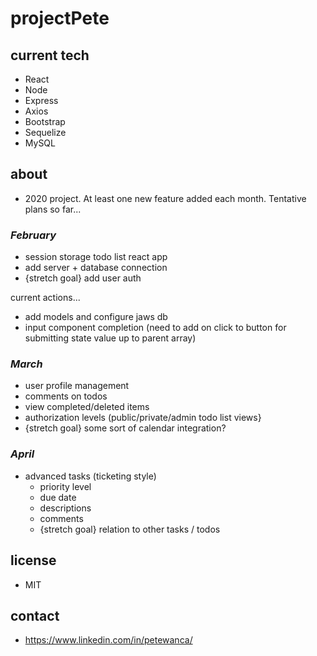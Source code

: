 # projectPete

## current tech
- React
- Node
- Express
- Axios
- Bootstrap
- Sequelize
- MySQL

## about
- 2020 project. At least one new feature added each month. Tentative plans so far...

### *February*
- session storage todo list react app
- add server + database connection
- {stretch goal} add user auth

current actions...
- add models and configure jaws db
- input component completion (need to add on click to button for submitting state value up to parent array)


### *March*
- user profile management
- comments on todos
- view completed/deleted items
- authorization levels (public/private/admin todo list views}
- {stretch goal} some sort of calendar integration?

### *April*
- advanced tasks (ticketing style)
    - priority level
    - due date
    - descriptions
    - comments
    - {stretch goal} relation to other tasks / todos

## license 
- MIT

## contact
- https://www.linkedin.com/in/petewanca/